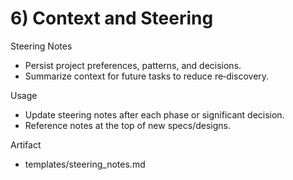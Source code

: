 # 6) Context and Steering

Steering Notes
- Persist project preferences, patterns, and decisions.
- Summarize context for future tasks to reduce re‑discovery.

Usage
- Update steering notes after each phase or significant decision.
- Reference notes at the top of new specs/designs.

Artifact
- templates/steering_notes.md


